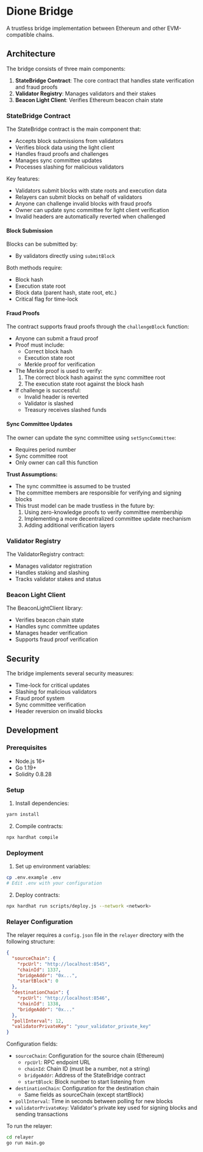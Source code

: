 # Dione Bridge

A trustless bridge implementation between Ethereum and other EVM-compatible chains.

## Architecture

The bridge consists of three main components:

1. **StateBridge Contract**: The core contract that handles state verification and fraud proofs
2. **Validator Registry**: Manages validators and their stakes
3. **Beacon Light Client**: Verifies Ethereum beacon chain state

### StateBridge Contract

The StateBridge contract is the main component that:

- Accepts block submissions from validators
- Verifies block data using the light client
- Handles fraud proofs and challenges
- Manages sync committee updates
- Processes slashing for malicious validators

Key features:

- Validators submit blocks with state roots and execution data
- Relayers can submit blocks on behalf of validators
- Anyone can challenge invalid blocks with fraud proofs
- Owner can update sync committee for light client verification
- Invalid headers are automatically reverted when challenged

#### Block Submission

Blocks can be submitted by:

- By validators directly using `submitBlock`

Both methods require:

- Block hash
- Execution state root
- Block data (parent hash, state root, etc.)
- Critical flag for time-lock

#### Fraud Proofs

The contract supports fraud proofs through the `challengeBlock` function:

- Anyone can submit a fraud proof
- Proof must include:
  - Correct block hash
  - Execution state root
  - Merkle proof for verification
- The Merkle proof is used to verify:
  1. The correct block hash against the sync committee root
  2. The execution state root against the block hash
- If challenge is successful:
  - Invalid header is reverted
  - Validator is slashed
  - Treasury receives slashed funds

#### Sync Committee Updates

The owner can update the sync committee using `setSyncCommittee`:

- Requires period number
- Sync committee root
- Only owner can call this function

**Trust Assumptions:**

- The sync committee is assumed to be trusted
- The committee members are responsible for verifying and signing blocks
- This trust model can be made trustless in the future by:
  1. Using zero-knowledge proofs to verify committee membership
  2. Implementing a more decentralized committee update mechanism
  3. Adding additional verification layers

### Validator Registry

The ValidatorRegistry contract:

- Manages validator registration
- Handles staking and slashing
- Tracks validator stakes and status

### Beacon Light Client

The BeaconLightClient library:

- Verifies beacon chain state
- Handles sync committee updates
- Manages header verification
- Supports fraud proof verification

## Security

The bridge implements several security measures:

- Time-lock for critical updates
- Slashing for malicious validators
- Fraud proof system
- Sync committee verification
- Header reversion on invalid blocks

## Development

### Prerequisites

- Node.js 16+
- Go 1.19+
- Solidity 0.8.28

### Setup

1. Install dependencies:

```bash
yarn install
```

2. Compile contracts:

```bash
npx hardhat compile
```

### Deployment

1. Set up environment variables:

```bash
cp .env.example .env
# Edit .env with your configuration
```

2. Deploy contracts:

```bash
npx hardhat run scripts/deploy.js --network <network>
```

### Relayer Configuration

The relayer requires a `config.json` file in the `relayer` directory with the following structure:

```json
{
  "sourceChain": {
    "rpcUrl": "http://localhost:8545",
    "chainId": 1337,
    "bridgeAddr": "0x...",
    "startBlock": 0
  },
  "destinationChain": {
    "rpcUrl": "http://localhost:8546",
    "chainId": 1338,
    "bridgeAddr": "0x..."
  },
  "pollInterval": 12,
  "validatorPrivateKey": "your_validator_private_key"
}
```

Configuration fields:

- `sourceChain`: Configuration for the source chain (Ethereum)
  - `rpcUrl`: RPC endpoint URL
  - `chainId`: Chain ID (must be a number, not a string)
  - `bridgeAddr`: Address of the StateBridge contract
  - `startBlock`: Block number to start listening from
- `destinationChain`: Configuration for the destination chain
  - Same fields as sourceChain (except startBlock)
- `pollInterval`: Time in seconds between polling for new blocks
- `validatorPrivateKey`: Validator's private key used for signing blocks and sending transactions

To run the relayer:

```bash
cd relayer
go run main.go
```
